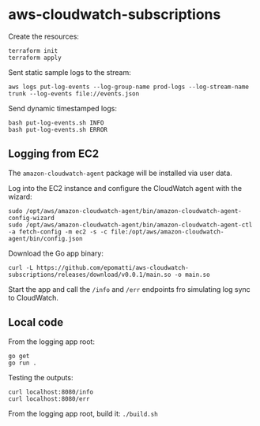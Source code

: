 # aws-cloudwatch-subscriptions

Create the resources:

```
terraform init
terraform apply
```

Sent static sample logs to the stream:

```
aws logs put-log-events --log-group-name prod-logs --log-stream-name trunk --log-events file://events.json
```

Send dynamic timestamped logs:

```
bash put-log-events.sh INFO
bash put-log-events.sh ERROR
```

## Logging from EC2

The `amazon-cloudwatch-agent` package will be installed via user data.

Log into the EC2 instance and configure the CloudWatch agent with the wizard:

```
sudo /opt/aws/amazon-cloudwatch-agent/bin/amazon-cloudwatch-agent-config-wizard
sudo /opt/aws/amazon-cloudwatch-agent/bin/amazon-cloudwatch-agent-ctl -a fetch-config -m ec2 -s -c file:/opt/aws/amazon-cloudwatch-agent/bin/config.json
```

Download the Go app binary:

```
curl -L https://github.com/epomatti/aws-cloudwatch-subscriptions/releases/download/v0.0.1/main.so -o main.so
```

Start the app and call the `/info` and `/err` endpoints fro simulating log sync to CloudWatch.

## Local code

From the logging app root:

```
go get
go run .
```

Testing the outputs:

```
curl localhost:8080/info
curl localhost:8080/err
```

From the logging app root, build it: `./build.sh`
